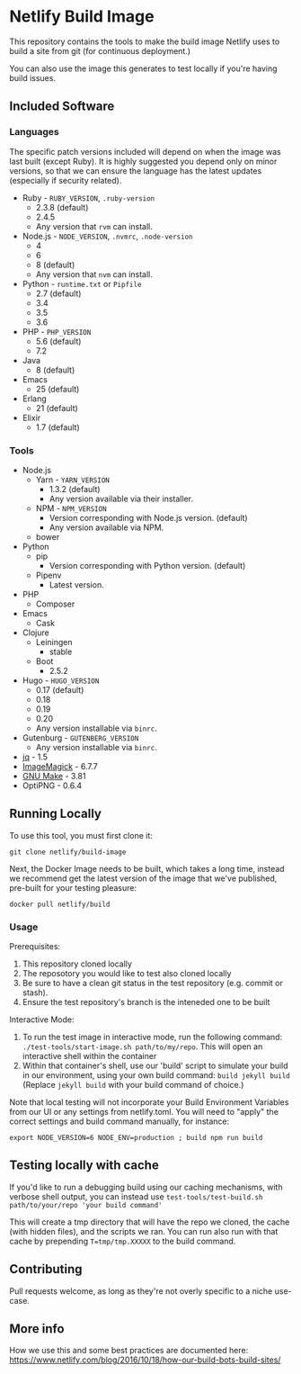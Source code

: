 # Netlify Build Image

This repository contains the tools to make the build image Netlify uses to build a site from git (for continuous deployment.)

You can also use the image this generates to test locally if you're having build issues.

## Included Software

### Languages

The specific patch versions included will depend on when the image was last built (except Ruby). It is highly suggested you depend only on minor versions, so that we can ensure the language has the latest updates (especially if security related).

* Ruby - `RUBY_VERSION`, `.ruby-version`
  * 2.3.8 (default)
  * 2.4.5
  * Any version that `rvm` can install.
* Node.js - `NODE_VERSION`, `.nvmrc`, `.node-version`
  * 4
  * 6
  * 8 (default)
  * Any version that `nvm` can install.
* Python - `runtime.txt` or `Pipfile`
  * 2.7 (default)
  * 3.4
  * 3.5
  * 3.6
* PHP - `PHP_VERSION`
  * 5.6 (default)
  * 7.2
* Java
  * 8 (default)
* Emacs
  * 25 (default)
* Erlang
  * 21 (default)
* Elixir
  * 1.7 (default)

### Tools

* Node.js
  * Yarn - `YARN_VERSION`
    * 1.3.2 (default)
    * Any version available via their installer.
  * NPM - `NPM_VERSION`
    * Version corresponding with Node.js version. (default)
    * Any version available via NPM.
  * bower
* Python
  * pip
    * Version corresponding with Python version. (default)
  * Pipenv
    * Latest version.
* PHP
  * Composer
* Emacs
  * Cask
* Clojure
  * Leiningen
    * stable
  * Boot
    * 2.5.2
* Hugo - `HUGO_VERSION`
  * 0.17 (default)
  * 0.18
  * 0.19
  * 0.20
  * Any version installable via `binrc`.
* Gutenburg - `GUTENBERG_VERSION`
  * Any version installable via `binrc`.
* [jq](https://stedolan.github.io/jq/) - 1.5
* [ImageMagick](https://www.imagemagick.org) - 6.7.7
* [GNU Make](https://www.gnu.org/software/make/) - 3.81
* OptiPNG - 0.6.4

## Running Locally

To use this tool, you must first clone it:
```
git clone netlify/build-image
```

Next, the Docker Image needs to be built, which takes a long time, instead we recommend get the latest version of the image that we've published, pre-built for your testing pleasure:
```
docker pull netlify/build
```

### Usage
Prerequisites:
1. This repository cloned locally
2. The reposotory you would like to test also cloned locally
3. Be sure to have a clean git status in the test repository (e.g. commit or stash).  
4. Ensure the test repository's branch is the inteneded one to be built

Interactive Mode:
1. To run the test image in interactive mode, run the following command: `./test-tools/start-image.sh path/to/my/repo`.  This will open an interactive shell within the container
2. Within that container's shell, use our 'build' script to simulate your build in our environment, using your own build command: `build jekyll build` (Replace `jekyll build` with your build command of choice.)

Note that local testing will not incorporate your Build Environment Variables from our UI or any settings from netlify.toml.  You will need to "apply" the correct settings and build command manually, for instance:

```
export NODE_VERSION=6 NODE_ENV=production ; build npm run build
```

## Testing locally with cache

If you'd like to run a debugging build using our caching mechanisms, with verbose shell output, you can instead use `test-tools/test-build.sh path/to/your/repo 'your build command'`

This will create a tmp directory that will have the repo we cloned, the cache (with hidden files), and the scripts we ran.
You can run also run with that cache by prepending `T=tmp/tmp.XXXXX` to the build command.

## Contributing

Pull requests welcome, as long as they're not overly specific to a niche use-case.

## More info

How we use this and some best practices are documented here: https://www.netlify.com/blog/2016/10/18/how-our-build-bots-build-sites/
